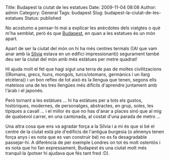 Title: Budapest la ciutat de les estatues
Date: 2009-11-04 08:08
Author: admin
Category: General
Tags: budapest
Slug: budapest-la-ciutat-de-les-estatues
Status: published

No acostumo a pensar-hi mai a explicar les anècdotes dels viatgtes o què m'ha semblat, però és que [Budapest](http://ca.wikipedia.org/wiki/Budapest "Entrada a la wikipedia catalana sobre la ciutat de Budapest"), en quan a les estatues és un món apart.

Apart de ser la ciutat del món on hi ha més centres termals ((Al que vam anar amb la [Sílvia](http://silvia.badall.net "Bloc de la Sílvia") estava en un edifici impressionant)) segurament també deu ser la ciutat del món amb més estàtues per metre quadrat!

Hi ajuda molt el fet que hagi sigut una terra de pas de moltes civilitzacions ((Romans, grecs, huns, mongols, turcs/otomans, germànics i un llarg etcètera)) i un bon reflex de tot això és la llengua que tenen, segons ells mateixos una de les tres llengües més difícils d'aprendre juntament amb l'àrab i el japonés.

Però tornant a les estàtues ... hi ha estàtues per a tots els gustos, històriques, modernes, de personatges, abstractes, en grup, soles, les típiques a cavall ... i el millor és que no has d'anar a places sinó que al mig de qualsevol carrer, en una cantonada, al costat d'una parada de metro ...

Una altra cosa que ens va agradar força a la Sílvia i a mi és que si bé el centre de la ciutat està ple d'edificis de l'antigua burgesia (o almenys tenen força anys i es nota que es van construir bé) no es fa desagradable passejar-hi. A diferència de per exemple Londres on tot és molt ostentòs i es nota que ho fan expressament, Budapest és una ciutat molt més tranquil·la (potser hi ajudava que fés tant fred :D).
